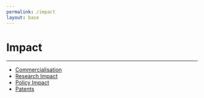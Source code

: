 ```yaml
---
permalink: /impact
layout: base
---
```


# Impact
---

- [Commercialisation](/impact/commercialisation)
- [Research Impact](/impact/research-impact)
- [Policy Impact](/impact/policy-impact)
- [Patents](/impact/patents)
